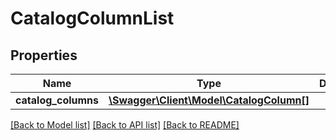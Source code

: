 # CatalogColumnList

## Properties
Name | Type | Description | Notes
------------ | ------------- | ------------- | -------------
**catalog_columns** | [**\Swagger\Client\Model\CatalogColumn[]**](CatalogColumn.md) |  | 

[[Back to Model list]](../README.md#documentation-for-models) [[Back to API list]](../README.md#documentation-for-api-endpoints) [[Back to README]](../README.md)


